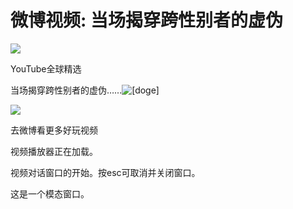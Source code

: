 # 微博视频: 当场揭穿跨性别者的虚伪

![](https://wx3.sinaimg.cn/orj480/717e3b0dly8gdi70ny443j20kg0kggmz.jpg)

YouTube全球精选

当场揭穿跨性别者的虚伪……![[doge]](https://h5.sinaimg.cn/m/emoticon/icon/others/d_doge-be7f768d78.png)

![](http://qr.weibo.cn/inf/gen?title=微博客户端&data=http://c.weibo.cn&type=url&size=256&output_type=img&redirect=1&api_key=2479a3a4eaeba2da1cfe5870b8106d81&datetime=nocheck&sign=556e9465712c1292ca76cbf0d107e14b)

去微博看更多好玩视频

视频播放器正在加载。

视频对话窗口的开始。按esc可取消并关闭窗口。

这是一个模态窗口。
<!-- tcd_original_link https://video.h5.weibo.cn/1034:4886813022814242/4886821513987711 -->
